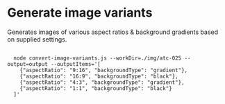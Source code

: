# Generate image variants


Generates images of various aspect ratios & background gradients based on supplied settings.


```shell

  node convert-image-variants.js --workDir=./img/atc-025 --output=output --outputItems='[
    {"aspectRatio": "9:16", "backgroundType": "gradient"},
    {"aspectRatio": "16:9", "backgroundType": "black"},
    {"aspectRatio": "4:3", "backgroundType": "gradient"},
    {"aspectRatio": "1:1", "backgroundType": "black"}
  ]'
  
```
